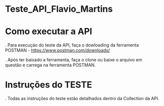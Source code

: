 # Teste_API_Flavio_Martins



# Como executar a API

   
   
   
   . Para execução do teste da API, faça o dowloading da ferramenta POSTMAN - https://www.postman.com/downloads/
   
   
   
   
   . Após ter baixado a ferramenta, faça o clone ou baixe o arquivo em questão e carrega na ferramenta POSTMAN.
   
   
   #  Instruções do TESTE
   
  
  
  
  .  Todas as instruções do teste estão detalhados dentro da Collection da API.
